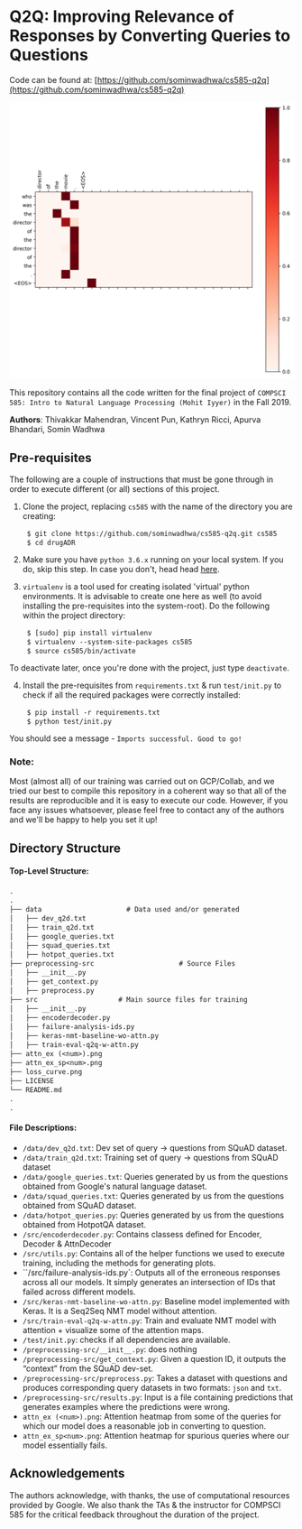 # Q2Q: Improving Relevance of Responses by Converting Queries to Questions

Code can be found at: [https://github.com/sominwadhwa/cs585-q2q](https://github.com/sominwadhwa/cs585-q2q)

<p align="center">
  <img src="attn_ex (1).png"/>
</p>

This repository contains all the code written for the final project of `COMPSCI 585: Intro to Natural Language Processing (Mohit Iyyer)` in the Fall 2019.

**Authors**: Thivakkar Mahendran, Vincent Pun, Kathryn Ricci, Apurva Bhandari, Somin Wadhwa

## Pre-requisites

The following are a couple of instructions that must be gone through in order to execute different (or all) sections of this project.

1. Clone the project, replacing ``cs585`` with the name of the directory you are creating:

        $ git clone https://github.com/sominwadhwa/cs585-q2q.git cs585
        $ cd drugADR

2. Make sure you have ``python 3.6.x`` running on your local system. If you do, skip this step. In case you don't, head
head [here](https://www.python.org/downloads/).

3. ``virtualenv`` is a tool used for creating isolated 'virtual' python environments. It is advisable to create one here as well (to avoid installing the pre-requisites into the system-root). Do the following within the project directory:

        $ [sudo] pip install virtualenv
        $ virtualenv --system-site-packages cs585
        $ source cs585/bin/activate

To deactivate later, once you're done with the project, just type ``deactivate``.

4. Install the pre-requisites from ``requirements.txt`` & run ``test/init.py`` to check if all the required packages were correctly installed:

        $ pip install -r requirements.txt
        $ python test/init.py

You should see a message - ``Imports successful. Good to go!``

### Note:
Most (almost all) of our training was carried out on GCP/Collab, and we tried our best to compile this repository in a coherent way so that all of the results are reproducible and it is easy to execute our code. However, if you face any issues whatsoever, please feel free to contact any of the authors and we'll be happy to help you set it up!

## Directory Structure

#### Top-Level Structure:

    .
    .
    ├── data                     # Data used and/or generated
    │   ├── dev_q2d.txt
    │   ├── train_q2d.txt
    │   ├── google_queries.txt
    │   ├── squad_queries.txt
    │   ├── hotpot_queries.txt
    ├── preprocessing-src                     # Source Files
    │   ├── __init__.py
    │   ├── get_context.py
    │   ├── preprocess.py
    ├── src                    # Main source files for training
    │   ├── __init__.py
    │   ├── encoderdecoder.py
    │   ├── failure-analysis-ids.py
    │   ├── keras-nmt-baseline-wo-attn.py
    │   ├── train-eval-q2q-w-attn.py     
    ├── attn_ex (<num>).png 
    ├── attn_ex_sp<num>.png
    ├── loss_curve.png                  
    ├── LICENSE
    └── README.md
    .
    .


#### File Descriptions:

- ``/data/dev_q2d.txt``: Dev set of query -> questions from SQuAD dataset.
- ``/data/train_q2d.txt``: Training set of query -> questions from SQuAD dataset
- ``/data/google_queries.txt``: Queries generated by us from the questions obtained from Google's natural language dataset.
- ``/data/squad_queries.txt``: Queries generated by us from the questions obtained from SQuAD dataset.
- ``/data/hotpot_queries.py``: Queries generated by us from the questions obtained from HotpotQA dataset.
-  ``/src/encoderdecoder.py``: Contains classess defined for Encoder, Decoder & AttnDecoder
-  ``/src/utils.py``: Contains all of the helper functions we used to execute training, including the methods for generating plots. 
-  ``/src/failure-analysis-ids.py`: Outputs all of the erroneous responses across all our models. It simply generates an intersection of IDs that failed across different models. 
- ``/src/keras-nmt-baseline-wo-attn.py``: Baseline model implemented with Keras. It is a Seq2Seq NMT model without attention. 
- ``/src/train-eval-q2q-w-attn.py``: Train and evaluate NMT model with attention + visualize some of the attention maps. 
- ``/test/init.py``: checks if all dependencies are available.
- ``/preprocessing-src/__init__.py``: does nothing
- ``/preprocessing-src/get_context.py``: Given a question ID, it outputs the “context” from the SQuAD dev-set. 
- ``/preprocessing-src/preprocess.py``: Takes a dataset with questions and produces corresponding query datasets in two formats: `json` and `txt`.
- ``/preprocessing-src/results.py``: Input is a file containing predictions that generates examples where the predictions were wrong.
- ``attn_ex (<num>).png``: Attention heatmap from some of the queries for which our model does a reasonable job in converting to question.
- ``attn_ex_sp<num>.png``: Attention heatmap for spurious queries where our model essentially fails.

## Acknowledgements

The authors acknowledge, with thanks, the use of computational resources provided by Google. We also thank the TAs & the instructor for COMPSCI 585 for the critical feedback throughout the duration of the project.
